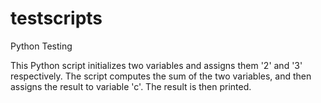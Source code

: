 # testscripts
 Python Testing

This Python script initializes two variables and assigns them '2' and '3' respectively. The script computes the sum of the two variables, and then assigns the result to variable 'c'. The result is then printed.